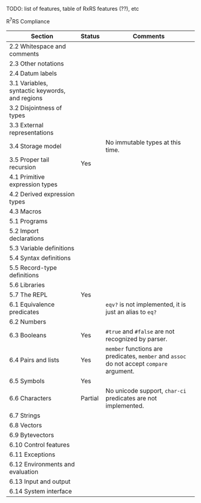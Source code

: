 TODO: list of features, table of RxRS features (??), etc

R<sup>7</sup>RS Compliance

Section | Status | Comments
------- | ------ | ---------
2.2 Whitespace and comments | |
2.3 Other notations | |
2.4 Datum labels | |
3.1 Variables, syntactic keywords, and regions | |
3.2 Disjointness of types | |
3.3 External representations | |
3.4 Storage model | | No immutable types at this time.
3.5 Proper tail recursion | Yes |
4.1 Primitive expression types | |
4.2 Derived expression types | |
4.3 Macros | |
5.1 Programs | |
5.2 Import declarations | |
5.3 Variable definitions | |
5.4 Syntax definitions | |
5.5 Record-type definitions | |
5.6 Libraries | |
5.7 The REPL | Yes |
6.1 Equivalence predicates | | `eqv?` is not implemented, it is just an alias to `eq?`
6.2 Numbers | |
6.3 Booleans | Yes | `#true` and `#false` are not recognized by parser.
6.4 Pairs and lists | Yes | `member` functions are predicates, `member` and `assoc` do not accept `compare` argument.
6.5 Symbols | Yes |
6.6 Characters | Partial | No unicode support, `char-ci` predicates are not implemented.
6.7 Strings | |
6.8 Vectors | |
6.9 Bytevectors | |
6.10 Control features | |
6.11 Exceptions | |
6.12 Environments and evaluation | |
6.13 Input and output | |
6.14 System interface | |
